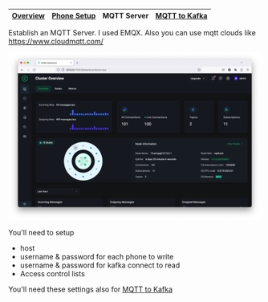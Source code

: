 | [Overview](/README.md) | [Phone Setup](/docs/phone.md)  | MQTT Server |[MQTT to Kafka](/docs/mqtt_kafka.md) |
|---|----|----|-----|

Establish an MQTT Server.  I used EMQX. Also you can use mqtt clouds like https://www.cloudmqtt.com/

![MQTT](mqtt-owntracks.png)

You'll need to setup
- host
- username & password for each phone to write
- username & password for kafka connect to read
- Access control lists

You'll need these settings also for [MQTT to Kafka](/docs/mqtt_kafka.md)
